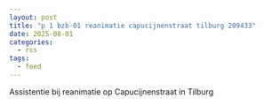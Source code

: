 ```yaml
---
layout: post
title: "p 1 bzb-01 reanimatie capucijnenstraat tilburg 209433"
date: 2025-08-01
categories: 
  - rss
tags: 
  - feed
---
```


Assistentie bij reanimatie op Capucijnenstraat in Tilburg
